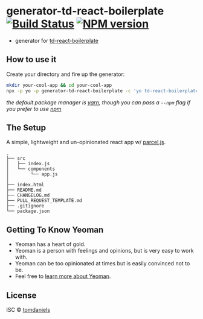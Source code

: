 # generator-td-react-boilerplate [![Build Status](https://travis-ci.com/tomdaniels/generator-react-boilerplate.svg?branch=master)](https://travis-ci.com/tomdaniels/generator-react-boilerplate) [![NPM version][npm-image]][npm-url]

- generator for [td-react-boilerplate](https://www.npmjs.com/package/td-react-boilerplate)

## How to use it

Create your directory and fire up the generator:

```bash
mkdir your-cool-app && cd your-cool-app
npx -p yo -p generator-td-react-boilerplate -c 'yo td-react-boilerplate'
```

_the default package manager is [yarn](https://yarnpkg.com/cli/install), though you can pass a `--npm` flag if you prefer to use [npm](https://docs.npmjs.com/downloading-and-installing-packages-locally)_

## The Setup

A simple, lightweight and un-opinionated react app w/ [parcel.js](https://parceljs.org/).  

```
.
├── src
│   ├── index.js 
│   └── components
│        └── app.js
│
├── index.html
├── README.md
├── CHANGELOG.md
├── PULL_REQUEST_TEMPLATE.md
├── .gitignore
└── package.json
```

## Getting To Know Yeoman

 * Yeoman has a heart of gold.
 * Yeoman is a person with feelings and opinions, but is very easy to work with.
 * Yeoman can be too opinionated at times but is easily convinced not to be.
 * Feel free to [learn more about Yeoman](http://yeoman.io/).

## License

ISC © [tomdaniels](https://github.com/tomdaniels)


[npm-image]: https://badge.fury.io/js/generator-td-react-boilerplate.svg
[npm-url]: https://npmjs.org/package/generator-td-react-boilerplate
[travis-image]: https://travis-ci.org/tomdaniels/generator-td-react-boilerplate.svg?branch=master
[travis-url]: https://travis-ci.org/tomdaniels/generator-td-react-boilerplate
[daviddm-image]: https://david-dm.org/tomdaniels/generator-td-react-boilerplate.svg?theme=shields.io
[daviddm-url]: https://david-dm.org/tomdaniels/generator-td-react-boilerplate
